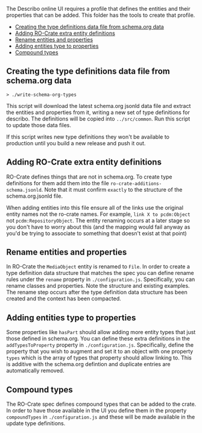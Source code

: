 The Describo online UI requires a profile that defines the entities and their properties that can be
added. This folder has the tools to create that profile.

- [Creating the type definitions data file from schema.org data](#creating-the-type-definitions-data-file-from-schemaorg-data)
- [Adding RO-Crate extra entity definitions](#adding-ro-crate-extra-entity-definitions)
- [Rename entities and properties](#rename-entities-and-properties)
- [Adding entities type to properties](#adding-entities-type-to-properties)
- [Compound types](#compound-types)

## Creating the type definitions data file from schema.org data

```
> ./write-schema-org-types
```

This script will download the latest schema.org jsonld data file and extract the entities and
properties from it, writing a new set of type definitions for describo. The definitions will be
copied into `../src/common`. Run this script to update those data files.

If this script writes new type definitions they won't be available to production until you build a
new release and push it out.

## Adding RO-Crate extra entity definitions

RO-Crate defines things that are not in schema.org. To create type definitions for them add them
into the file `ro-crate-additions-schema.jsonld`. Note that it must confirm `exactly` to the
structure of the schema.org.jsonld file.

When adding entities into this file ensure all of the links use the original entity names not the
ro-crate names. For example, `link X to pcdm:Object` not `pcdm:RepositoryObject`. The entity
renaming occurs at a later stage so you don't have to worry about this (and the mapping would fail
anyway as you'd be trying to associate to something that doesn't exist at that point)

## Rename entities and properties

In RO-Crate the `MediaObject` entity is renamed to `File`. In order to create a type definition data
structure that matches the spec you can define rename rules under the `rename` property in
`./configuration.js`. Specifically, you can rename classes and properties. Note the structure and
existing examples. The rename step occurs after the type definition data structure has been created
and the context has been compacted.

## Adding entities type to properties

Some properties like `hasPart` should allow adding more entity types that just those defined in
schema.org. You can define these extra definitions in the `addTypesToProperty` property in
`./configuration.js`. Specifically, define the property that you wish to augment and set it to an
object with one property `types` which is the array of types that property should allow linking to.
This is additive with the schema.org defintion and duplicate entries are automatically removed.

## Compound types

The RO-Crate spec defines compound types that can be added to the crate. In order to have those
available in the UI you define them in the property `compoundTypes` in `./configuration.js` and
these will be made available in the update type definitions.
